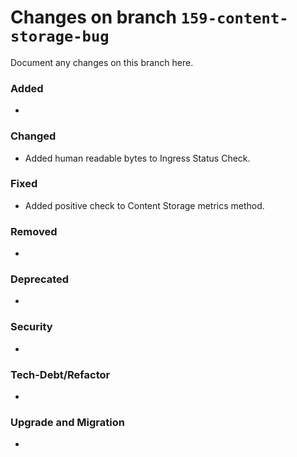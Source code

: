 # Changes on branch `159-content-storage-bug`
Document any changes on this branch here.
### Added
-

### Changed
- Added human readable bytes to Ingress Status Check.

### Fixed
- Added positive check to Content Storage metrics method.

### Removed
-

### Deprecated
-

### Security
-

### Tech-Debt/Refactor
-

### Upgrade and Migration
-
